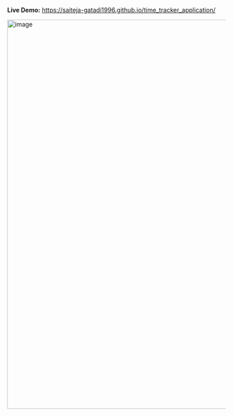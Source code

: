 **Live Demo:** https://saiteja-gatadi1996.github.io/time_tracker_application/


<img width="1580" height="898" alt="image" src="https://github.com/user-attachments/assets/623377ab-b430-450b-9457-a717067295f7" />
